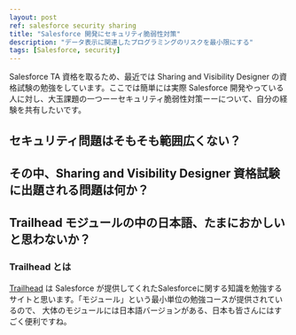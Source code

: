```yaml
---
layout: post
ref: salesforce security sharing
title: "Salesforce 開発にセキュリティ脆弱性対策"
description: "データ表示に関連したプログラミングのリスクを最小限にする"
tags: [Salesforce, security]
---
```


Salesforce TA 資格を取るため、最近では Sharing and Visibility Designer の資格試験の勉強をしています。ここでは簡単には実際 Salesforce 開発やっている人に対し、大玉課題の一つーーセキュリティ脆弱性対策ーーについて、自分の経験を共有したいです。

## セキュリティ問題はそもそも範囲広くない？

## その中、Sharing and Visibility Designer 資格試験に出題される問題は何か？

## Trailhead モジュールの中の日本語、たまにおかしいと思わないか？

### Trailhead とは
[Trailhead](https://trailhead.salesforce.com/) は Salesforce が提供してくれたSalesforceに関する知識を勉強するサイトと思います。「モジュール」という最小単位の勉強コースが提供されているので、
大体のモジュールには日本語バージョンがある、日本も皆さんにはすごく便利ですね。

### 